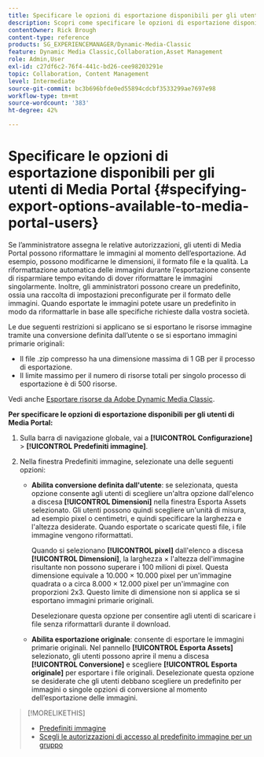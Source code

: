 ```yaml
---
title: Specificare le opzioni di esportazione disponibili per gli utenti di Media Portal
description: Scopri come specificare le opzioni di esportazione disponibili per gli utenti di Media Portal in Adobe Dynamic Media Classic.
contentOwner: Rick Brough
content-type: reference
products: SG_EXPERIENCEMANAGER/Dynamic-Media-Classic
feature: Dynamic Media Classic,Collaboration,Asset Management
role: Admin,User
exl-id: c27df6c2-76f4-441c-bd26-cee98203291e
topic: Collaboration, Content Management
level: Intermediate
source-git-commit: bc3b696bfde0ed55894cdcbf3533299ae7697e98
workflow-type: tm+mt
source-wordcount: '383'
ht-degree: 42%

---
```


# Specificare le opzioni di esportazione disponibili per gli utenti di Media Portal {#specifying-export-options-available-to-media-portal-users}

Se l’amministratore assegna le relative autorizzazioni, gli utenti di Media Portal possono riformattare le immagini al momento dell’esportazione. Ad esempio, possono modificarne le dimensioni, il formato file e la qualità. La riformattazione automatica delle immagini durante l’esportazione consente di risparmiare tempo evitando di dover riformattare le immagini singolarmente. Inoltre, gli amministratori possono creare un predefinito, ossia una raccolta di impostazioni preconfigurate per il formato delle immagini. Quando esportate le immagini potete usare un predefinito in modo da riformattarle in base alle specifiche richieste dalla vostra società.

Le due seguenti restrizioni si applicano se si esportano le risorse immagine tramite una conversione definita dall’utente o se si esportano immagini primarie originali:

* Il file .zip compresso ha una dimensione massima di 1 GB per il processo di esportazione.
* Il limite massimo per il numero di risorse totali per singolo processo di esportazione è di 500 risorse.

Vedi anche [Esportare risorse da Adobe Dynamic Media Classic](exporting-assets-from-dmc.md#exporting-assets-from_dmc).

**Per specificare le opzioni di esportazione disponibili per gli utenti di Media Portal:**

1. Sulla barra di navigazione globale, vai a **[!UICONTROL Configurazione]** > **[!UICONTROL Predefiniti immagine]**.
1. Nella finestra Predefiniti immagine, selezionate una delle seguenti opzioni:

   * **Abilita conversione definita dall&#39;utente**: se selezionata, questa opzione consente agli utenti di scegliere un&#39;altra opzione dall&#39;elenco a discesa **[!UICONTROL Dimensioni]** nella finestra Esporta Assets selezionato. Gli utenti possono quindi scegliere un&#39;unità di misura, ad esempio pixel o centimetri, e quindi specificare la larghezza e l&#39;altezza desiderate. Quando esportate o scaricate questi file, i file immagine vengono riformattati.

     Quando si selezionano **[!UICONTROL pixel]** dall&#39;elenco a discesa **[!UICONTROL Dimensioni]**, la larghezza × l&#39;altezza dell&#39;immagine risultante non possono superare i 100 milioni di pixel. Questa dimensione equivale a 10.000 × 10.000 pixel per un&#39;immagine quadrata o a circa 8.000 × 12.000 pixel per un&#39;immagine con proporzioni 2x3. Questo limite di dimensione non si applica se si esportano immagini primarie originali.

     Deselezionare questa opzione per consentire agli utenti di scaricare i file senza riformattarli durante il download.

   * **Abilita esportazione originale**: consente di esportare le immagini primarie originali. Nel pannello **[!UICONTROL Esporta Assets]** selezionato, gli utenti possono aprire il menu a discesa **[!UICONTROL Conversione]** e scegliere **[!UICONTROL Esporta originale]** per esportare i file originali. Deselezionate questa opzione se desiderate che gli utenti debbano scegliere un predefinito per immagini o singole opzioni di conversione al momento dell’esportazione delle immagini.

>[!MORELIKETHIS]
>
>* [Predefiniti immagine](application-setup.md#image_presets)
>* [Scegli le autorizzazioni di accesso al predefinito immagine per un gruppo](creating-media-portal-groups.md#choosing_image_preset_access_permissions_for_a_group)
